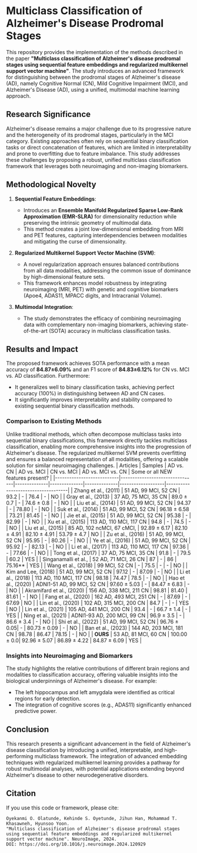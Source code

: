 # Multiclass Classification of Alzheimer's Disease Prodromal Stages

This repository provides the implementation of the methods described in the paper **"Multiclass classification of Alzheimer's disease prodromal stages using sequential feature embeddings and regularized multikernel support vector machine"**. The study introduces an advanced framework for distinguishing between the prodromal stages of Alzheimer's disease (AD), namely Cognitive Normal (CN), Mild Cognitive Impairment (MCI), and Alzheimer's Disease (AD), using a unified, multimodal machine learning approach.

## Research Significance

Alzheimer's disease remains a major challenge due to its progressive nature and the heterogeneity of its prodromal stages, particularly in the MCI category. Existing approaches often rely on sequential binary classification tasks or direct concatenation of features, which are limited in interpretability and prone to overfitting due to feature imbalance. This study addresses these challenges by proposing a robust, unified multiclass classification framework that leverages both neuroimaging and non-imaging biomarkers.

## Methodological Novelty

1. **Sequential Feature Embeddings**:
   - Introduces an **Ensemble Manifold Regularized Sparse Low-Rank Approximation (EMR-SLRA)** for dimensionality reduction while preserving the intrinsic geometry of multimodal data. 
   - This method creates a joint low-dimensional embedding from MRI and PET features, capturing interdependencies between modalities and mitigating the curse of dimensionality.

2. **Regularized Multikernel Support Vector Machine (SVM)**:
   - A novel regularization approach ensures balanced contributions from all data modalities, addressing the common issue of dominance by high-dimensional feature sets.
   - This framework enhances model robustness by integrating neuroimaging (MRI, PET) with genetic and cognitive biomarkers (Apoe4, ADAS11, MPACC digits, and Intracranial Volume).

3. **Multimodal Integration**:
   - The study demonstrates the efficacy of combining neuroimaging data with complementary non-imaging biomarkers, achieving state-of-the-art (SOTA) accuracy in multiclass classification tasks.

## Results and Impact

The proposed framework achieves SOTA performance with a mean accuracy of **84.87±6.09%** and an F1 score of **84.83±6.12%** for CN vs. MCI vs. AD classification. Furthermore:
- It generalizes well to binary classification tasks, achieving perfect accuracy (100%) in distinguishing between AD and CN cases.
- It significantly improves interpretability and stability compared to existing sequential binary classification methods.

### Comparison to Existing Methods
Unlike traditional methods, which often decompose multiclass tasks into sequential binary classifications, this framework directly tackles multiclass classification, enabling more comprehensive insights into the progression of Alzheimer's disease. The regularized multikernel SVM prevents overfitting and ensures a balanced representation of all modalities, offering a scalable solution for similar neuroimaging challenges.
| Articles                  | Samples                        | AD vs. CN    | AD vs. MCI   | CN vs. MCI   | AD vs. MCI vs. CN | Some or all NEW features present? |
|---------------------------|--------------------------------|--------------|--------------|--------------|-------------------|------------------------------------|
| Zhang et al., (2011)      | 51 AD, 99 MCI, 52 CN          | 93.2         | -            | 76.4         | -                 | NO                                 |
| Gray et al., (2013)       | 37 AD, 75 MCI, 35 CN          | 89.0 ± 0.7   | -            | 74.6 ± 0.8   | -                 | NO                                 |
| Liu et al., (2014)        | 51 AD, 99 MCI, 52 CN          | 94.37        | -            | 78.80        | -                 | NO                                 |
| Suk et al., (2014)        | 51 AD, 99 MCI, 52 CN          | 96.18 ± 6.58 | 73.21        | 81.45        | -                 | NO                                 |
| Jie et al., (2015)        | 51 AD, 99 MCI, 52 CN          | 95.38        | -            | 82.99        | -                 | NO                                 |
| Xu et al., (2015)         | 113 AD, 110 MCI, 117 CN       | 94.8         | -            | 74.5         | -                 | NO                                 |
| Liu et al., (2015)        | 85 AD, 102 ncMCI, 67 cMCI,    | 92.89 ± 6.17 | 82.10 ± 4.91 | 82.10 ± 4.91 | 53.79 ± 4.7       | NO                                 |
| Zu et al., (2016)         | 51 AD, 99 MCI, 52 CN          | 95.95        | -            | 80.26        | -                 | NO                                 |
| Ye et al., (2016)         | 51 AD, 99 MCI, 52 CN          | 95.92        | -            | 82.13        | -                 | NO                                 |
| Li et al., (2017)         | 113 AD, 110 MCI, 117 CN       | 97.36        | -            | 77.66        | -                 | NO                                 |
| Tong et al., (2017)       | 37 AD, 75 MCI, 35 CN          | 91.8         | -            | 79.5         | 60.2              | YES                                |
| Singanamalli et al.,      | 52 AD, 71 MCI, 26 CN          | 87           | -            | 86           | 75.16**           | YES                                |
| Wang et al., (2018)       | 99 MCI, 52 CN                 | -            | 75.5         | -            | -                 | NO                                 |
| Kim and Lee, (2018)       | 51 AD, 99 MCI, 52 CN          | 97.12        | -            | 87.09        | -                 | NO                                 |
| Li et al., (2018)         | 113 AD, 110 MCI, 117 CN       | 98.18        | 74.47        | 78.5         | -                 | NO                                 |
| Hao et al., (2020)        | ADNI1-51 AD, 99 MCI, 52 CN    | 97.60 ± 5.03 | -            | 84.47 ± 6.83 | -                 | NO                                 |
| Akramifard et al., (2020) | 156 AD, 338 MCI, 211 CN       | 98.81        | 81.40        | 81.61        | -                 | NO                                 |
| Fang et al., (2020)       | 162 AD, 493 MCI, 251 CN       | -            | 87.69        | -            | 67.69             | NO                                 |
| Lin et al., (2020)        | 102 AD, 315 MCI, 200 CN       | 84.7         | -            | -            | YES               | NO                                 |
| Lin et al., (2021)        | 105 AD, 441 MCI, 200 CN       | 93.4         | -            | 66.7 ± 1.4   | -                 | YES                                |
| Ning et al., (2021)       | ADNI1-93 AD, 200 MCI, 99 CN   | 96.9 ± 3.5   | -            | 86.6 ± 3.4   | -                 | NO                                 |
| Shi et al., (2022)        | 51 AD, 99 MCI, 52 CN          | 96.76 ± 0.05| -            | 80.73 ± 0.09 | -                 | NO                                 |
| Ban et al., (2023)        | 144 AD, 203 MCI, 181 CN       | 98.78        | 86.47        | 78.15        | -                 | NO                                 |
| **OURS**                 | 53 AD, 81 MCI, 60 CN          | 100.00 ± 0.0| 92.96 ± 5.07 | 86.89 ± 4.22 | 84.87 ± 6.09      | YES                                |

### Insights into Neuroimaging and Biomarkers
The study highlights the relative contributions of different brain regions and modalities to classification accuracy, offering valuable insights into the biological underpinnings of Alzheimer's disease. For example:
- The left hippocampus and left amygdala were identified as critical regions for early detection.
- The integration of cognitive scores (e.g., ADAS11) significantly enhanced predictive power.

## Conclusion

This research presents a significant advancement in the field of Alzheimer's disease classification by introducing a unified, interpretable, and high-performing multiclass framework. The integration of advanced embedding techniques with regularized multikernel learning provides a pathway for robust multimodal analyses, with potential applications extending beyond Alzheimer's disease to other neurodegenerative disorders.

## Citation
If you use this code or framework, please cite:
```
Oyekanmi O. Olatunde, Kehinde S. Oyetunde, Jihun Han, Mohammad T. Khasawneh, Hyunsoo Yoon. 
"Multiclass classification of Alzheimer's disease prodromal stages using sequential feature embeddings and regularized multikernel support vector machine". NeuroImage, 2024.
DOI: https://doi.org/10.1016/j.neuroimage.2024.120929
```
